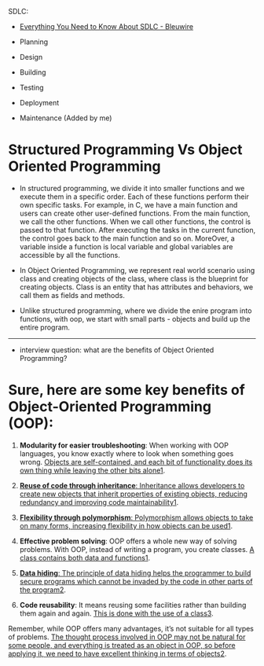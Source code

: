 SDLC:

- [Everything You Need to Know About SDLC - Bleuwire](https://bleuwire.com/everything-need-to-know-about-sdlc/)

- Planning

- Design

- Building

- Testing

- Deployment

- Maintenance (Added by me)

# Structured Programming Vs Object Oriented Programming

- In structured programming, we divide it into smaller functions and we execute them in a specific order. Each of these functions perform their own specific tasks. For example, in C, we have a main function and users can create other user-defined functions. From the main function, we call the other functions. When we call other functions, the control is passed to that function. After executing the tasks in the current function, the control goes back to the main function and so on. MoreOver, a variable inside a function is local variable and global variables are accessible by all the functions.

- In Object Oriented Programming, we represent real world scenario using class and creating objects of the class, where class is the blueprint for creating objects. Class is an entity that has attributes and behaviors, we call them as fields and methods.

- Unlike structured programming, where we divide the enire program into functions, with oop, we start with small parts - objects and build up the entire program.

---

- interview question: what are the benefits of Object Oriented Programming?

# Sure, here are some key benefits of Object-Oriented Programming (OOP):

1. **Modularity for easier troubleshooting**: When working with OOP languages, you know exactly where to look when something goes wrong. [Objects are self-contained, and each bit of functionality does its own thing while leaving the other bits alone](https://www.roberthalf.com/us/en/insights/career-development/4-advantages-of-object-oriented-programming)[1](https://www.roberthalf.com/us/en/insights/career-development/4-advantages-of-object-oriented-programming).

2. [**Reuse of code through inheritance**: Inheritance allows developers to create new objects that inherit properties of existing objects, reducing redundancy and improving code maintainability](https://www.roberthalf.com/us/en/insights/career-development/4-advantages-of-object-oriented-programming)[1](https://www.roberthalf.com/us/en/insights/career-development/4-advantages-of-object-oriented-programming).

3. [**Flexibility through polymorphism**: Polymorphism allows objects to take on many forms, increasing flexibility in how objects can be used](https://www.roberthalf.com/us/en/insights/career-development/4-advantages-of-object-oriented-programming)[1](https://www.roberthalf.com/us/en/insights/career-development/4-advantages-of-object-oriented-programming).

4. **Effective problem solving**: OOP offers a whole new way of solving problems. With OOP, instead of writing a program, you create classes. [A class contains both data and functions](https://www.roberthalf.com/us/en/insights/career-development/4-advantages-of-object-oriented-programming)[1](https://www.roberthalf.com/us/en/insights/career-development/4-advantages-of-object-oriented-programming).

5. [**Data hiding**: The principle of data hiding helps the programmer to build secure programs which cannot be invaded by the code in other parts of the program](https://www.geeksforgeeks.org/benefits-advantages-of-oop/)[2](https://www.geeksforgeeks.org/benefits-advantages-of-oop/).

6. **Code reusability**: It means reusing some facilities rather than building them again and again. [This is done with the use of a class](https://www.educba.com/advantages-of-oop/)[3](https://www.educba.com/advantages-of-oop/).

Remember, while OOP offers many advantages, it’s not suitable for all types of problems. [The thought process involved in OOP may not be natural for some people, and everything is treated as an object in OOP, so before applying it, we need to have excellent thinking in terms of objects](https://www.geeksforgeeks.org/benefits-advantages-of-oop/)[2](https://www.geeksforgeeks.org/benefits-advantages-of-oop/).

